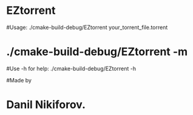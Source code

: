 # EZtorrent

#Usage: ./cmake-build-debug/EZtorrent your_torrent_file.torrent
#	./cmake-build-debug/EZtorrent -m <put here your magnet-link>
#Use -h for help: ./cmake-build-debug/EZtorrent -h

#Made by
#    Danil Nikiforov. 
